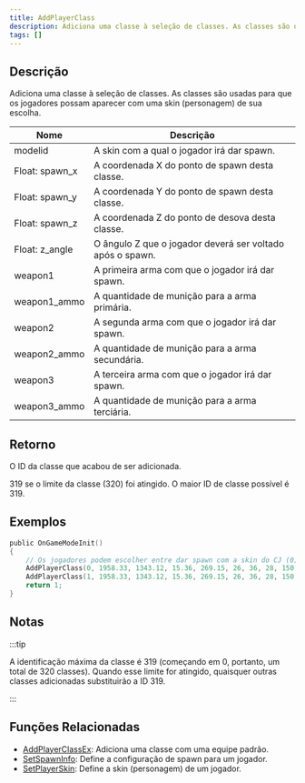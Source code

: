 ```yaml
---
title: AddPlayerClass
description: Adiciona uma classe à seleção de classes. As classes são usadas para que os jogadores possam aparecer com uma skin (personagem) de sua escolha.
tags: []
---
```


## Descrição

Adiciona uma classe à seleção de classes. As classes são usadas para que os jogadores possam aparecer com uma skin (personagem) de sua escolha.

| Nome           | Descrição                                                 |
| -------------- | --------------------------------------------------------- |
| modelid        | A skin com a qual o jogador irá dar spawn.                |
| Float: spawn_x | A coordenada X do ponto de spawn desta classe.            |
| Float: spawn_y | A coordenada Y do ponto de spawn desta classe.            |
| Float: spawn_z | A coordenada Z do ponto de desova desta classe.           |
| Float: z_angle | O ângulo Z que o jogador deverá ser voltado após o spawn. |
| weapon1        | A primeira arma com que o jogador irá dar spawn.          |
| weapon1_ammo   | A quantidade de munição para a arma primária.             |
| weapon2        | A segunda arma com que o jogador irá dar spawn.           |
| weapon2_ammo   | A quantidade de munição para a arma secundária.           |
| weapon3        | A terceira arma com que o jogador irá dar spawn.          |
| weapon3_ammo   | A quantidade de munição para a arma terciária.            |

## Retorno

O ID da classe que acabou de ser adicionada.

319 se o limite da classe (320) foi atingido. O maior ID de classe possível é 319.

## Exemplos

```c
public OnGameModeInit()
{
    // Os jogadores podem escolher entre dar spawn com a skin do CJ (0) ou a skin do The Truth (1).
    AddPlayerClass(0, 1958.33, 1343.12, 15.36, 269.15, 26, 36, 28, 150, 0, 0); // CJ
    AddPlayerClass(1, 1958.33, 1343.12, 15.36, 269.15, 26, 36, 28, 150, 0, 0); // The Truth
    return 1;
}
```

## Notas

:::tip

A identificação máxima da classe é 319 (começando em 0, portanto, um total de 320 classes). Quando esse limite for atingido, quaisquer outras classes adicionadas substituirão a ID 319.

:::

## Funções Relacionadas

- [AddPlayerClassEx](../functions/AddPlayerClassEx.md): Adiciona uma classe com uma equipe padrão.
- [SetSpawnInfo](../functions/SetSpawnInfo.md): Define a configuração de spawn para um jogador.
- [SetPlayerSkin](../functions/SetPlayerSkin.md): Define a skin (personagem) de um jogador.
